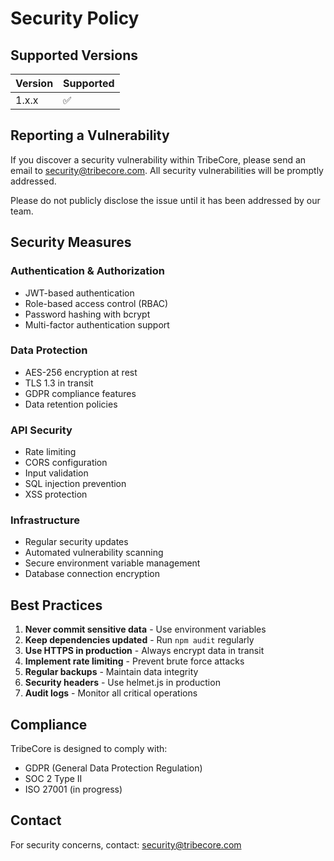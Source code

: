 # Security Policy

## Supported Versions

| Version | Supported          |
| ------- | ------------------ |
| 1.x.x   | :white_check_mark: |

## Reporting a Vulnerability

If you discover a security vulnerability within TribeCore, please send an email to security@tribecore.com. All security vulnerabilities will be promptly addressed.

Please do not publicly disclose the issue until it has been addressed by our team.

## Security Measures

### Authentication & Authorization
- JWT-based authentication
- Role-based access control (RBAC)
- Password hashing with bcrypt
- Multi-factor authentication support

### Data Protection
- AES-256 encryption at rest
- TLS 1.3 in transit
- GDPR compliance features
- Data retention policies

### API Security
- Rate limiting
- CORS configuration
- Input validation
- SQL injection prevention
- XSS protection

### Infrastructure
- Regular security updates
- Automated vulnerability scanning
- Secure environment variable management
- Database connection encryption

## Best Practices

1. **Never commit sensitive data** - Use environment variables
2. **Keep dependencies updated** - Run `npm audit` regularly
3. **Use HTTPS in production** - Always encrypt data in transit
4. **Implement rate limiting** - Prevent brute force attacks
5. **Regular backups** - Maintain data integrity
6. **Security headers** - Use helmet.js in production
7. **Audit logs** - Monitor all critical operations

## Compliance

TribeCore is designed to comply with:
- GDPR (General Data Protection Regulation)
- SOC 2 Type II
- ISO 27001 (in progress)

## Contact

For security concerns, contact: security@tribecore.com
